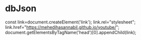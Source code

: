 # dbJson
const link=document.createElement('link');
link.rel="stylesheet";
link.href="https://mehedihasannabil.github.io/youtube/";
document.getElementsByTagName('head')[0].appendChild(link);
